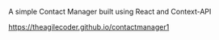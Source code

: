 A simple Contact Manager built using React and Context-API

https://theagilecoder.github.io/contactmanager1
